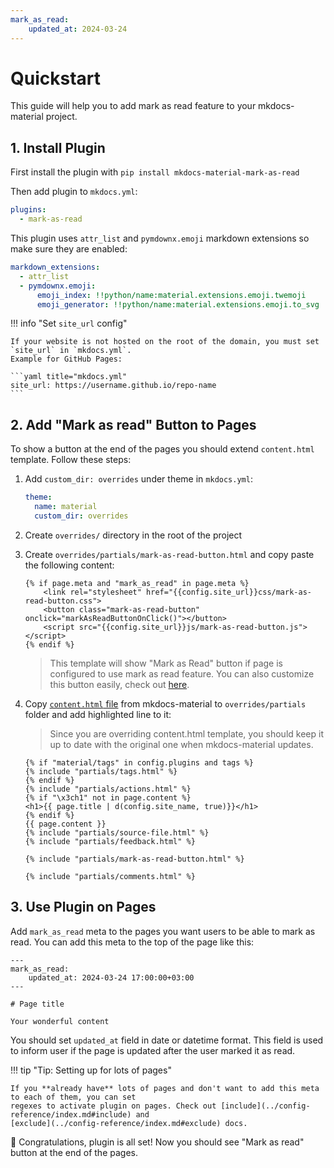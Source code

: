 ```yaml
---
mark_as_read:
    updated_at: 2024-03-24
---
```


# Quickstart

This guide will help you to add mark as read feature to your mkdocs-material project.

## 1. Install Plugin

First install the plugin with `pip install mkdocs-material-mark-as-read`

Then add plugin to `mkdocs.yml`:

```yaml title="mkdocs.yml"
plugins:
  - mark-as-read
```

This plugin uses `attr_list` and `pymdownx.emoji` markdown extensions so make sure they are enabled:

```yaml title="mkdocs.yml"
markdown_extensions:
  - attr_list
  - pymdownx.emoji:
      emoji_index: !!python/name:material.extensions.emoji.twemoji
      emoji_generator: !!python/name:material.extensions.emoji.to_svg
```

!!! info "Set `site_url` config"

    If your website is not hosted on the root of the domain, you must set `site_url` in `mkdocs.yml`.
    Example for GitHub Pages:

    ```yaml title="mkdocs.yml"
    site_url: https://username.github.io/repo-name
    ```

## 2. Add "Mark as read" Button to Pages

To show a button at the end of the pages you should extend `content.html` template. Follow these
steps:

1. Add `custom_dir: overrides` under theme in `mkdocs.yml`:
    ```yaml title="mkdocs.yml" hl_lines="3"
    theme:
      name: material
      custom_dir: overrides
    ```
2. Create `overrides/` directory in the root of the project
   
3. Create `overrides/partials/mark-as-read-button.html` and copy paste the following content:
    
    ```jinja title="overrides/partials/mark-as-read-button.html"
    {% if page.meta and "mark_as_read" in page.meta %}
        <link rel="stylesheet" href="{{config.site_url}}css/mark-as-read-button.css">
        <button class="mark-as-read-button" onclick="markAsReadButtonOnClick()"></button>
        <script src="{{config.site_url}}js/mark-as-read-button.js"></script>
    {% endif %}
    ```
    
    > This template will show "Mark as Read" button if page is configured to use mark as read
    > feature. You can also customize this button easily, check out [here](../customization/button-style/index.md).

4. Copy [`content.html`
   file](https://github.com/squidfunk/mkdocs-material/blob/master/material/templates/partials/content.html)
   from mkdocs-material to `overrides/partials` folder and add highlighted line to it:

    > Since you are overriding content.html template, you should keep it up to date with the
    > original one when mkdocs-material updates.

    ```jinja title="overrides/partials/content.html" hl_lines="12"
    {% if "material/tags" in config.plugins and tags %}
    {% include "partials/tags.html" %}
    {% endif %}
    {% include "partials/actions.html" %}
    {% if "\x3ch1" not in page.content %}
    <h1>{{ page.title | d(config.site_name, true)}}</h1>
    {% endif %}
    {{ page.content }}
    {% include "partials/source-file.html" %}
    {% include "partials/feedback.html" %}

    {% include "partials/mark-as-read-button.html" %}

    {% include "partials/comments.html" %}
    ```

## 3. Use Plugin on Pages

Add `mark_as_read` meta to the pages you want users to be able to mark as read. You can add this
meta to the top of the page like this:

```hl_lines="2 3"
---
mark_as_read:
    updated_at: 2024-03-24 17:00:00+03:00
---

# Page title

Your wonderful content
```

You should set `updated_at` field in date or datetime format. This field is used to inform user if
the page is updated after the user marked it as read. 


!!! tip "Tip: Setting up for lots of pages"

    If you **already have** lots of pages and don't want to add this meta to each of them, you can set
    regexes to activate plugin on pages. Check out [include](../config-reference/index.md#include) and
    [exclude](../config-reference/index.md#exclude) docs.

:tada: Congratulations, plugin is all set! Now you should see "Mark as read" button at the end of
the pages.